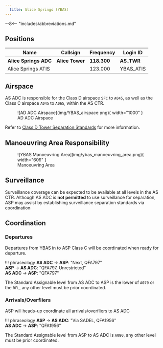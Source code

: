 ```yaml
---
  title: Alice Springs (YBAS)
---
```


--8<-- "includes/abbreviations.md"

## Positions
| Name | Callsign | Frequency | Login ID |
| ---- | -------- | --------- | ---------------- |
| **Alice Springs ADC** | **Alice Tower** | **118.300** | **AS_TWR** |
| Alice Springs ATIS |  | 123.000 | YBAS_ATIS |

## Airspace
AS ADC is responsible for the Class D airspace `SFC` to `A045`, as well as the Class C airspace `A045` to `A065`, within the AS CTR.

<figure markdown>
![AD ADC Airspace](img/YBAS_airspace.png){ width="1000" }
  <figcaption>AD ADC Airspace</figcaption>
</figure>

Refer to [Class D Tower Separation Standards](../../../separation-standards/classd) for more information.

## Manoeuvring Area Responsibility
<figure markdown>
![YBAS Manoeuvring Area](img/ybas_manoeuvring_area.png){ width="609" }
  <figcaption>Manoeuvring Area</figcaption>
</figure>

## Surveillance
Surveillance coverage can be expected to be available at all levels in the AS CTR. Although AS ADC is **not permitted** to use surveillance for separation, ASP may assist by establishing surveillance separation standards via coordination

## Coordination
### Departures
Departures from YBAS in to ASP Class C will be coordinated when ready for departure.

!!! phraseology
    <span class="hotline">**AS ADC** -> **ASP**</span>: "Next, QFA797"  
    <span class="hotline">**ASP** -> **AS ADC**</span>: "QFA797, Unrestricted"  
    <span class="hotline">**AS ADC** -> **ASP**</span>: "QFA797"

The Standard Assignable level from AS ADC to ASP is the lower of `A070` or the `RFL`, any other level must be prior coordinated.

### Arrivals/Overfliers
ASP will heads-up coordinate all arrivals/overfliers to AS ADC

!!! phraseology
    <span class="hotline">**ASP** -> **AS ADC**</span>: "Via SADEL, QFA1956”  
    <span class="hotline">**AS ADC** -> **ASP**</span>: "QFA1956"  

The Standard Assignable level from ASP to AS ADC is `A080`, any other level must be prior coordinated.
